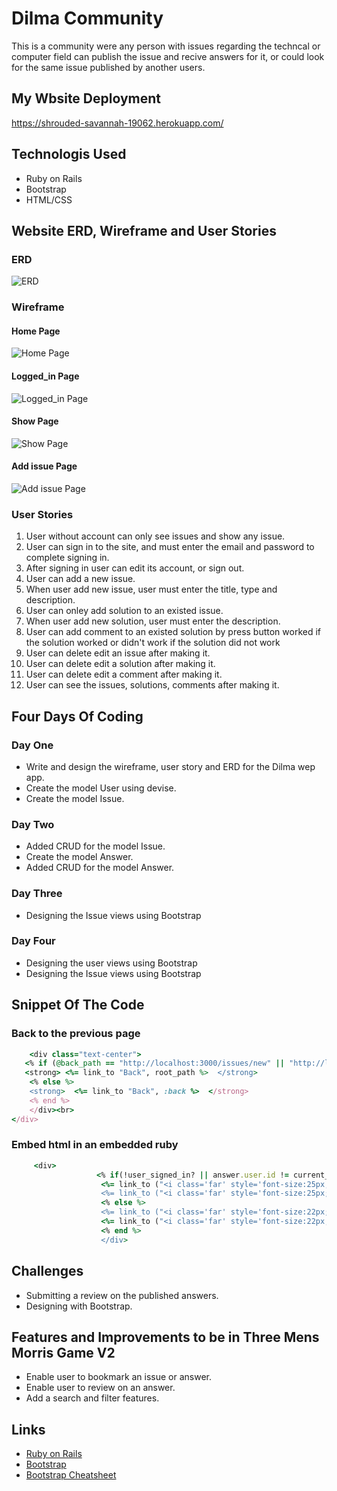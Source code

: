 <!-- heading section -->
# Dilma Community

This is a community were any person with issues regarding the techncal or computer field can publish the issue and recive answers for it, or could look for the same issue published by another users.

## My Wbsite Deployment
https://shrouded-savannah-19062.herokuapp.com/

<!-- unorder list -->
## Technologis Used
   - Ruby on Rails
   - Bootstrap
   - HTML/CSS
## Website ERD, Wireframe and User Stories
<!-- images -->
### ERD
![ERD](app/assets/images/ERD.png)
### Wireframe
#### Home Page
![Home Page](app/assets/images/Wireframe_home.png)
#### Logged_in Page
![Logged_in Page](app/assets/images/Wireframe_logged-in.png)
#### Show Page
![Show Page](app/assets/images/Wireframe_show.png)
#### Add issue Page
![Add issue Page](app/assets/images/Wirwframe_add-issue.png)

### User Stories
1.	User without account can only see issues and show any issue.
2.	User can sign in to the site, and must enter the email and password to complete signing in.
3.	After signing in user can edit its account, or sign out.
4.	User can add a new issue.
5.	When user add new issue, user must enter the title, type and description.
6.	User can onley add solution to an existed issue.
7.	When user add new solution, user must enter the description.
8.	User can add comment to an existed solution by press button worked if the solution worked or didn't work if the solution did not work
9.	User can delete edit an issue after making it.
10.	User can delete edit a solution after making it.
11.	User can delete edit a comment after making it.
12.	User can see the issues, solutions, comments after making it.

## Four Days Of Coding
### Day One
   - Write and design the wireframe, user story and ERD for the Dilma wep app.
   - Create the model User using devise.
   - Create the model Issue.
 
   
### Day Two
   - Added CRUD for the model Issue. 
   - Create the model Answer.
   - Added CRUD for the model Answer.

### Day Three
   - Designing the Issue views using Bootstrap
   
### Day Four <last day>
   - Designing the user views using Bootstrap
   - Designing the Issue views using Bootstrap
   
<!-- order list -->
<!-- 
1. JS
2. Jquery
3. Html/Css 
-->


<!-- sperator line -->
<!-- --- -->

## Snippet Of The Code
### Back to the previous page
```rb
    <div class="text-center">
   <% if (@back_path == "http://localhost:3000/issues/new" || "http://localhost:3000/issues/:id/edit" )%>
   <strong> <%= link_to "Back", root_path %>  </strong>
    <% else %>
    <strong>  <%= link_to "Back", :back %>  </strong>
    <% end %>
    </div><br>
</div>
```
### Embed html in an embedded ruby 
```rb
     <div>
                   <% if(!user_signed_in? || answer.user.id != current_user.id) %>
                    <%= link_to ("<i class='far' style='font-size:25px;color:green'> &#xf582; </i>").html_safe %>
                    <%= link_to ("<i class='far' style='font-size:25px;color:navy'> &#xf5b4; </i>").html_safe %>
                    <% else %>
                    <%= link_to ("<i class='far' style='font-size:22px;color:black'> &#xf044; </i>").html_safe, edit_issue_answer_path(answer.issue_id,answer)%>
                    <%= link_to ("<i class='far' style='font-size:22px;color:darkred'> &#xf2ed; </i>").html_safe, issue_answer_path(answer.issue_id,answer) , method: :delete %>  
                    <% end %>
                    </div>
```

## Challenges 
   - Submitting a review on the published answers.
   - Designing with Bootstrap.

## Features and Improvements to be in Three Mens Morris Game V2 
   - Enable user to bookmark an issue or answer.
   - Enable user to review on an answer.
   - Add a search and filter features.

## Links
   - [Ruby on Rails](https://rubyonrails.org/)
   - [Bootstrap](https://getbootstrap.com/docs/4.4/getting-started/introduction/)
   - [Bootstrap Cheatsheet](https://hackerthemes.com/bootstrap-cheatsheet/#table)